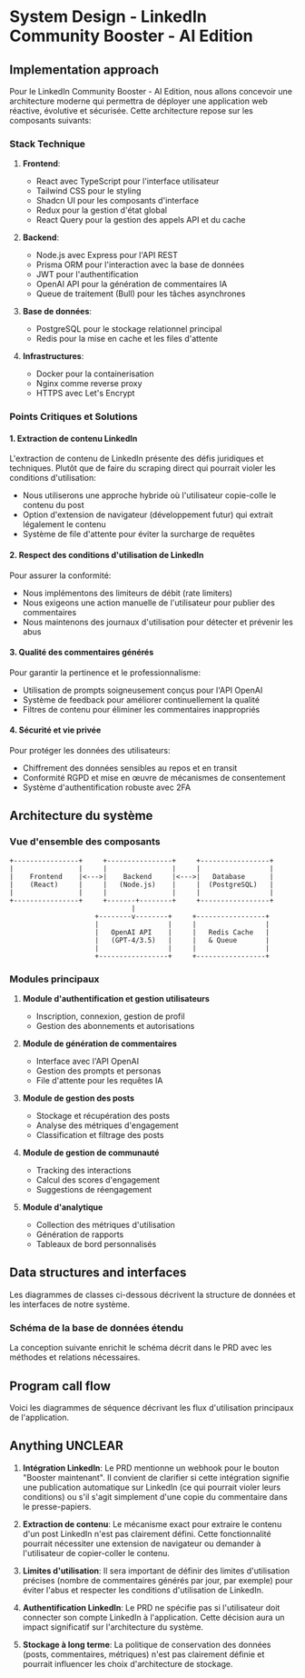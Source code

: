 # System Design - LinkedIn Community Booster - AI Edition

## Implementation approach

Pour le LinkedIn Community Booster - AI Edition, nous allons concevoir une architecture moderne qui permettra de déployer une application web réactive, évolutive et sécurisée. Cette architecture repose sur les composants suivants:

### Stack Technique

1. **Frontend**:
   - React avec TypeScript pour l'interface utilisateur
   - Tailwind CSS pour le styling
   - Shadcn UI pour les composants d'interface
   - Redux pour la gestion d'état global
   - React Query pour la gestion des appels API et du cache

2. **Backend**:
   - Node.js avec Express pour l'API REST
   - Prisma ORM pour l'interaction avec la base de données
   - JWT pour l'authentification
   - OpenAI API pour la génération de commentaires IA
   - Queue de traitement (Bull) pour les tâches asynchrones

3. **Base de données**:
   - PostgreSQL pour le stockage relationnel principal
   - Redis pour la mise en cache et les files d'attente

4. **Infrastructures**:
   - Docker pour la containerisation
   - Nginx comme reverse proxy
   - HTTPS avec Let's Encrypt

### Points Critiques et Solutions

#### 1. Extraction de contenu LinkedIn
L'extraction de contenu de LinkedIn présente des défis juridiques et techniques. Plutôt que de faire du scraping direct qui pourrait violer les conditions d'utilisation:

- Nous utiliserons une approche hybride où l'utilisateur copie-colle le contenu du post
- Option d'extension de navigateur (développement futur) qui extrait légalement le contenu
- Système de file d'attente pour éviter la surcharge de requêtes

#### 2. Respect des conditions d'utilisation de LinkedIn
Pour assurer la conformité:

- Nous implémentons des limiteurs de débit (rate limiters)
- Nous exigeons une action manuelle de l'utilisateur pour publier des commentaires
- Nous maintenons des journaux d'utilisation pour détecter et prévenir les abus

#### 3. Qualité des commentaires générés
Pour garantir la pertinence et le professionnalisme:

- Utilisation de prompts soigneusement conçus pour l'API OpenAI
- Système de feedback pour améliorer continuellement la qualité
- Filtres de contenu pour éliminer les commentaires inappropriés

#### 4. Sécurité et vie privée
Pour protéger les données des utilisateurs:

- Chiffrement des données sensibles au repos et en transit
- Conformité RGPD et mise en œuvre de mécanismes de consentement
- Système d'authentification robuste avec 2FA

## Architecture du système

### Vue d'ensemble des composants

```
+----------------+     +----------------+     +-----------------+
|                |     |                |     |                 |
|    Frontend    |<--->|    Backend     |<--->|   Database      |
|    (React)     |     |   (Node.js)    |     |  (PostgreSQL)   |
|                |     |                |     |                 |
+----------------+     +-------+--------+     +-----------------+
                              |
                     +--------v--------+     +-----------------+
                     |                 |     |                 |
                     |   OpenAI API    |     |   Redis Cache   |
                     |   (GPT-4/3.5)   |     |   & Queue       |
                     |                 |     |                 |
                     +-----------------+     +-----------------+
```

### Modules principaux

1. **Module d'authentification et gestion utilisateurs**
   - Inscription, connexion, gestion de profil
   - Gestion des abonnements et autorisations

2. **Module de génération de commentaires**
   - Interface avec l'API OpenAI
   - Gestion des prompts et personas
   - File d'attente pour les requêtes IA

3. **Module de gestion des posts**
   - Stockage et récupération des posts
   - Analyse des métriques d'engagement
   - Classification et filtrage des posts

4. **Module de gestion de communauté**
   - Tracking des interactions
   - Calcul des scores d'engagement
   - Suggestions de réengagement

5. **Module d'analytique**
   - Collection des métriques d'utilisation
   - Génération de rapports
   - Tableaux de bord personnalisés

## Data structures and interfaces

Les diagrammes de classes ci-dessous décrivent la structure de données et les interfaces de notre système.

### Schéma de la base de données étendu

La conception suivante enrichit le schéma décrit dans le PRD avec les méthodes et relations nécessaires.

## Program call flow

Voici les diagrammes de séquence décrivant les flux d'utilisation principaux de l'application.

## Anything UNCLEAR

1. **Intégration LinkedIn**: Le PRD mentionne un webhook pour le bouton "Booster maintenant". Il convient de clarifier si cette intégration signifie une publication automatique sur LinkedIn (ce qui pourrait violer leurs conditions) ou s'il s'agit simplement d'une copie du commentaire dans le presse-papiers.

2. **Extraction de contenu**: Le mécanisme exact pour extraire le contenu d'un post LinkedIn n'est pas clairement défini. Cette fonctionnalité pourrait nécessiter une extension de navigateur ou demander à l'utilisateur de copier-coller le contenu.

3. **Limites d'utilisation**: Il sera important de définir des limites d'utilisation précises (nombre de commentaires générés par jour, par exemple) pour éviter l'abus et respecter les conditions d'utilisation de LinkedIn.

4. **Authentification LinkedIn**: Le PRD ne spécifie pas si l'utilisateur doit connecter son compte LinkedIn à l'application. Cette décision aura un impact significatif sur l'architecture du système.

5. **Stockage à long terme**: La politique de conservation des données (posts, commentaires, métriques) n'est pas clairement définie et pourrait influencer les choix d'architecture de stockage.